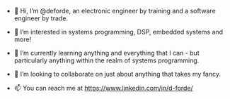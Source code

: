 - 👋 Hi, I’m @deforde, an electronic engineer by training and a software engineer by trade.

- 👀 I’m interested in systems programming, DSP, embedded systems and more!

- 🌱 I’m currently learning anything and everything that I can - but particularly anything within the realm of systems programming.

- 💞️ I’m looking to collaborate on just about anything that takes my fancy.

- 📫 You can reach me at https://www.linkedin.com/in/d-forde/
